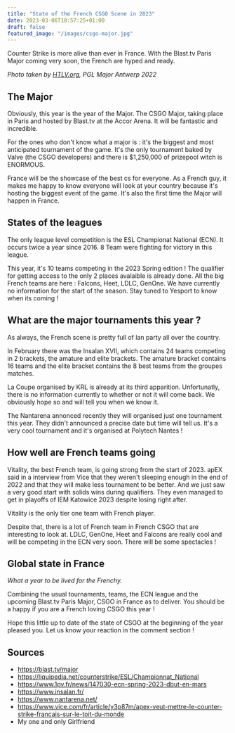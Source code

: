 ```yaml
---
title: "State of the French CSGO Scene in 2023"
date: 2023-03-06T18:57:25+01:00
draft: false
featured_image: "/images/csgo-major.jpg"
---
```


Counter Strike is more alive than ever in France. With the Blast.tv Paris Major coming very soon, the French are hyped and ready.

_Photo taken by [HTLV.org](https://www.hltv.org/news/33888/best-photos-from-the-pgl-major-antwerp), PGL Major Antwerp 2022_

## The Major

Obviously, this year is the year of the Major. The CSGO Major, taking place in Paris and hosted by Blast.tv at the Accor Arena.
It will be fantastic and incredible.

For the ones who don't know what a major is : it's the biggest and most anticipated tournament of the game. It's the only tournament baked by Valve (the CSGO developers)
and there is $1,250,000 of prizepool witch is ENORMOUS.

France will be the showcase of the best cs for everyone. As a French guy, it makes me happy to know everyone will look at your country because it's hosting the biggest event of the game.
It's also the first time the Major will happen in France.

## States of the leagues

The only league level competition is the ESL Championat National (ECN). It occurs twice a year since 2016. 8 Team were fighting for victory in this league.

This year, it's 10 teams competing in the 2023 Spring edition ! The qualifier for getting access to the only 2 places avalaible is already done.
All the big French teams are here : Falcons, Heet, LDLC, GenOne.
We have currently no information for the start of the season.
Stay tuned to Yesport to know when its coming !

## What are the major tournaments this year ?

As always, the French scene is pretty full of lan party all over the country.

In February there was the Insalan XVII, which contains 24 teams competing in 2 brackets, the amature and elite brackets.
The amature bracket contains 16 teams and the elite bracket contains the 8 best teams from the groupes matches.

La Coupe organised by KRL is already at its third apparition. Unfortunatly, there is no information currently to whether or not it will come back. We obviously hope so and will tell you when we know it.

The Nantarena annonced recently they will organised just one tournament this year. They didn't announced a precise date but time will tell us. It's a very cool tournament and it's organised at Polytech Nantes !

## How well are French teams going

Vitality, the best French team, is going strong from the start of 2023. apEX said in a interview from Vice that they weren't sleeping enough in the end of 2022 and that they will make less tournament to be better. And we just saw a very good start with solids wins during qualifiers. They even managed to get in playoffs of IEM Katowice 2023 despite losing right after.

Vitality is the only tier one team with French player.

Despite that, there is a lot of French team in French CSGO that are interesting to look at.
LDLC, GenOne, Heet and Falcons are really cool and will be competing in the ECN very soon.
There will be some spectacles !

## Global state in France

_What a year to be lived for the Frenchy._

Combining the usual tournaments, teams, the ECN league and the upcoming Blast.tv Paris Major, CSGO in France as to deliver. You should be a happy if you are a French loving CSGO this year !

Hope this little up to date of the state of CSGO at the beginning of the year pleased you. Let us know your reaction in the comment section !

## Sources

- https://blast.tv/major
- https://liquipedia.net/counterstrike/ESL/Championnat_National
- https://www.1pv.fr/news/147030-ecn-spring-2023-dbut-en-mars
- https://www.insalan.fr/
- https://www.nantarena.net/
- https://www.vice.com/fr/article/y3p87m/apex-veut-mettre-le-counter-strike-francais-sur-le-toit-du-monde
- My one and only Girlfriend
